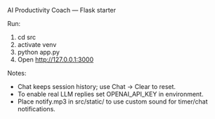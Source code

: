 AI Productivity Coach — Flask starter

Run:
1. cd src
2. activate venv
3. python app.py
4. Open http://127.0.0.1:3000

Notes:
- Chat keeps session history; use Chat → Clear to reset.
- To enable real LLM replies set OPENAI_API_KEY in environment.
- Place notify.mp3 in src/static/ to use custom sound for timer/chat notifications.